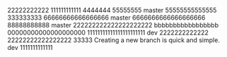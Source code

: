 22222222222
111111111111
4444444
55555555
master 55555555555555
333333333
66666666666666666
master 6666666666666666666
88888888888
master 222222222222222222222
bbbbbbbbbbbbbbbbb
00000000000000000000
11111111111111111111111
dev 2222222222222
22222222222222222
33333
Creating a new branch is quick and simple.
dev 1111111111111